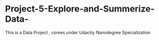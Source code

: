 # Project-5-Explore-and-Summerize-Data-
This is a Data Project , comes under Udacity Nanodegree Specialization 
